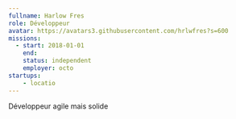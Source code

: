 ```yaml
---
fullname: Harlow Fres
role: Développeur
avatar: https://avatars3.githubusercontent.com/hrlwfres?s=600
missions:
  - start: 2018-01-01
    end:
    status: independent
    employer: octo
startups:
    - locatio
---
```


Développeur agile mais solide
